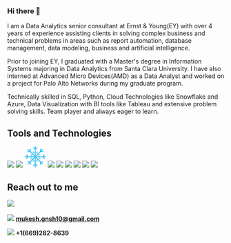 ### Hi there 👋

I am a Data Analytics senior consultant at Ernst & Young(EY) with over 4 years of experience assisting clients in solving complex business and technical problems in areas such as report automation, database management, data modeling, business and artificial intelligence. 

Prior to joining EY, I graduated with a Master's degree in Information Systems majoring in Data Analytics from Santa Clara University. I have also interned at Advanced Micro Devices(AMD) as a Data Analyst and worked on a project for Palo Alto Networks during my graduate program. 

Technically skilled in SQL, Python, Cloud Technologies like Snowflake and Azure, Data Visualization with BI tools like Tableau and extensive problem solving skills. Team player and always eager to learn.

## Tools and Technologies

<img src="https://user-images.githubusercontent.com/55825468/120116531-711fb000-c13d-11eb-9e0f-c61bc76b4a1e.png" width="60px">  <img src="https://user-images.githubusercontent.com/55825468/120099177-0778b500-c0ef-11eb-8266-ac5b1ea2124f.png" width="40px"> <img src="https://github.com/Mukesh-Ganesh/Mukesh-Ganesh/blob/main/snowflake_icon.png?raw=true" width="50px"> <img src="https://user-images.githubusercontent.com/55825468/120099475-799dc980-c0f0-11eb-8a97-bd489a67b220.png" width="50px">   <img src="https://user-images.githubusercontent.com/55825468/120116624-da072800-c13d-11eb-9e7a-c4f2138066ef.png" width="50px">  <img src="https://user-images.githubusercontent.com/55825468/120116747-77faf280-c13e-11eb-9a89-cd1a31871377.png" width="50px">  <img src="https://user-images.githubusercontent.com/55825468/120116773-906b0d00-c13e-11eb-8d73-4c3580fd3613.png" width="50px">  <img src="https://user-images.githubusercontent.com/55825468/120099429-36435b00-c0f0-11eb-89ad-db598b3ac175.png" width="50px">  <img src="https://user-images.githubusercontent.com/55825468/120116823-d2944e80-c13e-11eb-8946-c9c491a27d6d.png" width="50px">


## Reach out to me

<a href='https://www.linkedin.com/in/mukesh-ganesh-229695164'> <img src="https://user-images.githubusercontent.com/55825468/120117431-0e7ce300-c142-11eb-8dd0-b94278bcdb39.png" width="40px"></a>

<img src="https://user-images.githubusercontent.com/55825468/120117482-3e2beb00-c142-11eb-86a2-d05fa0ef12d0.png" width="50px">  <b>mukesh.gnsh10@gmail.com</b>  

<img src="https://user-images.githubusercontent.com/55825468/120117521-7d5a3c00-c142-11eb-8225-cddba000ea91.png" width="50px">  <b>+1(669)282-8639</b>
